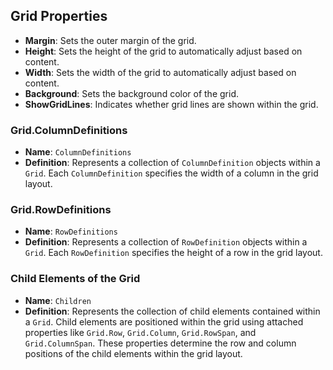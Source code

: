 ## Grid Properties

- **Margin**: Sets the outer margin of the grid.
- **Height**: Sets the height of the grid to automatically adjust based on content.
- **Width**: Sets the width of the grid to automatically adjust based on content.
- **Background**: Sets the background color of the grid.
- **ShowGridLines**: Indicates whether grid lines are shown within the grid.

### Grid.ColumnDefinitions
- **Name**: `ColumnDefinitions`
- **Definition**: Represents a collection of `ColumnDefinition` objects within a `Grid`. Each `ColumnDefinition` specifies the width of a column in the grid layout.

### Grid.RowDefinitions
- **Name**: `RowDefinitions`
- **Definition**: Represents a collection of `RowDefinition` objects within a `Grid`. Each `RowDefinition` specifies the height of a row in the grid layout.

### Child Elements of the Grid
- **Name**: `Children`
- **Definition**: Represents the collection of child elements contained within a `Grid`. Child elements are positioned within the grid using attached properties like `Grid.Row`, `Grid.Column`, `Grid.RowSpan`, and `Grid.ColumnSpan`. These properties determine the row and column positions of the child elements within the grid layout.
